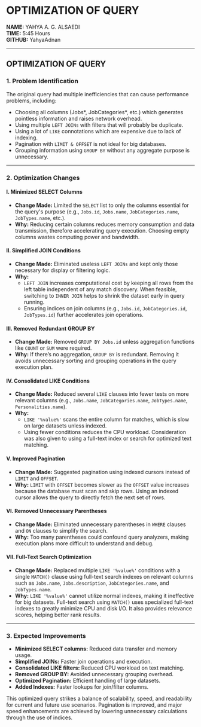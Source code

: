 # OPTIMIZATION OF QUERY

**NAME:** YAHYA A. G. ALSAEDI  
**TIME:** 5:45 Hours  
**GITHUB:** YahyaAdnan  

---

## OPTIMIZATION OF QUERY

### 1. Problem Identification

The original query had multiple inefficiencies that can cause performance problems, including:

- Choosing all columns (Jobs*, JobCategories*, etc.) which generates pointless information and raises network overhead.
- Using multiple `LEFT JOINs` with filters that will probably be duplicate.
- Using a lot of `LIKE` connotations which are expensive due to lack of indexing.
- Pagination with `LIMIT & OFFSET` is not ideal for big databases.
- Grouping information using `GROUP BY` without any aggregate purpose is unnecessary.

---

### 2. Optimization Changes

#### I. Minimized SELECT Columns

- **Change Made:** Limited the `SELECT` list to only the columns essential for the query's purpose (e.g., `Jobs.id`, `Jobs.name`, `JobCategories.name`, `JobTypes.name`, etc.).
- **Why:** Reducing certain columns reduces memory consumption and data transmission, therefore accelerating query execution. Choosing empty columns wastes computing power and bandwidth.

#### II. Simplified JOIN Conditions

- **Change Made:** Eliminated useless `LEFT JOINs` and kept only those necessary for display or filtering logic.
- **Why:**
  - `LEFT JOIN` increases computational cost by keeping all rows from the left table independent of any match discovery. When feasible, switching to `INNER JOIN` helps to shrink the dataset early in query running.
  - Ensuring indices on join columns (e.g., `Jobs.id`, `JobCategories.id`, `JobTypes.id`) further accelerates join operations.

#### III. Removed Redundant GROUP BY

- **Change Made:** Removed `GROUP BY Jobs.id` unless aggregation functions like `COUNT` or `SUM` were required.
- **Why:** If there’s no aggregation, `GROUP BY` is redundant. Removing it avoids unnecessary sorting and grouping operations in the query execution plan.

#### IV. Consolidated LIKE Conditions

- **Change Made:** Reduced several `LIKE` clauses into fewer tests on more relevant columns (e.g., `Jobs.name`, `JobCategories.name`, `JobTypes.name`, `Personalities.name`).
- **Why:**
  - `LIKE '%value%'` scans the entire column for matches, which is slow on large datasets unless indexed.
  - Using fewer conditions reduces the CPU workload. Consideration was also given to using a full-text index or search for optimized text matching.

#### V. Improved Pagination

- **Change Made:** Suggested pagination using indexed cursors instead of `LIMIT` and `OFFSET`.
- **Why:** `LIMIT` with `OFFSET` becomes slower as the `OFFSET` value increases because the database must scan and skip rows. Using an indexed cursor allows the query to directly fetch the next set of rows.

#### VI. Removed Unnecessary Parentheses

- **Change Made:** Eliminated unnecessary parentheses in `WHERE` clauses and `ON` clauses to simplify the search.
- **Why:** Too many parentheses could confound query analyzers, making execution plans more difficult to understand and debug.

#### VII. Full-Text Search Optimization

- **Change Made:** Replaced multiple `LIKE '%value%'` conditions with a single `MATCH()` clause using full-text search indexes on relevant columns such as `Jobs.name`, `Jobs.description`, `JobCategories.name`, and `JobTypes.name`.
- **Why:** `LIKE '%value%'` cannot utilize normal indexes, making it ineffective for big datasets. Full-text search using `MATCH()` uses specialized full-text indexes to greatly minimize CPU and disk I/O. It also provides relevance scores, helping better rank results.

---

### 3. Expected Improvements

- **Minimized SELECT columns:** Reduced data transfer and memory usage.
- **Simplified JOINs:** Faster join operations and execution.
- **Consolidated LIKE filters:** Reduced CPU workload on text matching.
- **Removed GROUP BY:** Avoided unnecessary grouping overhead.
- **Optimized Pagination:** Efficient handling of large datasets.
- **Added Indexes:** Faster lookups for join/filter columns.

This optimized query strikes a balance of scalability, speed, and readability for current and future use scenarios. Pagination is improved, and major speed enhancements are achieved by lowering unnecessary calculations through the use of indices.
